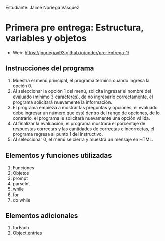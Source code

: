 Estudiante:  Jaime Noriega Vásquez

# Primera pre entrega: Estructura, variables y objetos
- Web: https://jnoriegav93.github.io/coder/pre-entrega-1/

## Instrucciones del programa
1. Muestra el menú principal, el programa termina cuando ingresa la opción 0.
2. Al seleccionar la opción 1 del menú, solicita ingresar el nombre del evaluado (mínimo 3 caracteres), de no ingresarlo correctamente, el programa solicitará nuevamente la información.
3. El programa empieza a mostrar las preguntas y opciones, el evaluado debe ingresar un número que esté dentro del rango de opciones, de lo contrario, el programa le solicitará nuevamente una opción válida.
4. Al finalizar la evaluación, el programa mostrará el porcentaje de respuestas correctas y las cantidades de correctas e incorrectas, el programa regresa al punto 1 del instructivo.
5. Al seleccionar 0, el menú se cierra y muestra un mensaje en HTML.


## Elementos y funciones utilizadas
1. Funciones
2. Objetos
3. prompt
4. parseInt
5. while
6. for
7. do while

## Elementos adicionales
1. forEach
2. Object.entries
